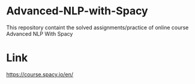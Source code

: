 # Advanced-NLP-with-Spacy
 This repository containt the solved assignments/practice of online course Advanced NLP With Spacy
# Link 
 https://course.spacy.io/en/
